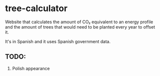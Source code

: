 # tree-calculator

Website that calculates the amount of CO₂ equivalent to an energy profile and the amount of trees that would need to be planted every year to offset it.

It's in Spanish and it uses Spanish government data.

## TODO:
1. Polish appearance
